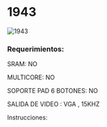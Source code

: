 # 1943

![1943](https://user-images.githubusercontent.com/31018768/71418462-e646a600-266a-11ea-9766-2111c4c7906d.jpg)


### Requerimientos:

SRAM: NO

MULTICORE: NO

SOPORTE PAD 6 BOTONES: NO

SALIDA DE VIDEO : VGA , 15KHZ

Instrucciones:
